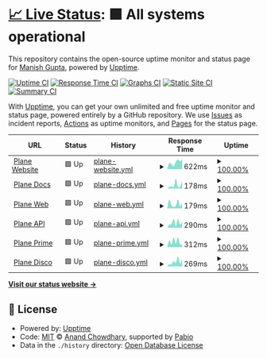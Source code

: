 # [📈 Live Status](https://mguptahub.github.io/upptime): <!--live status--> **🟩 All systems operational**

This repository contains the open-source uptime monitor and status page for [Manish Gupta](https://mguptahub.github.io/upptime), powered by [Upptime](https://github.com/upptime/upptime).

[![Uptime CI](https://github.com/mguptahub/upptime/workflows/Uptime%20CI/badge.svg)](https://github.com/mguptahub/upptime/actions?query=workflow%3A%22Uptime+CI%22)
[![Response Time CI](https://github.com/mguptahub/upptime/workflows/Response%20Time%20CI/badge.svg)](https://github.com/mguptahub/upptime/actions?query=workflow%3A%22Response+Time+CI%22)
[![Graphs CI](https://github.com/mguptahub/upptime/workflows/Graphs%20CI/badge.svg)](https://github.com/mguptahub/upptime/actions?query=workflow%3A%22Graphs+CI%22)
[![Static Site CI](https://github.com/mguptahub/upptime/workflows/Static%20Site%20CI/badge.svg)](https://github.com/mguptahub/upptime/actions?query=workflow%3A%22Static+Site+CI%22)
[![Summary CI](https://github.com/mguptahub/upptime/workflows/Summary%20CI/badge.svg)](https://github.com/mguptahub/upptime/actions?query=workflow%3A%22Summary+CI%22)

With [Upptime](https://upptime.js.org), you can get your own unlimited and free uptime monitor and status page, powered entirely by a GitHub repository. We use [Issues](https://github.com/mguptahub/upptime/issues) as incident reports, [Actions](https://github.com/mguptahub/upptime/actions) as uptime monitors, and [Pages](https://mguptahub.github.io/upptime) for the status page.

<!--start: status pages-->
<!-- This summary is generated by Upptime (https://github.com/upptime/upptime) -->
<!-- Do not edit this manually, your changes will be overwritten -->
<!-- prettier-ignore -->
| URL | Status | History | Response Time | Uptime |
| --- | ------ | ------- | ------------- | ------ |
| <img alt="" src="https://icons.duckduckgo.com/ip3/www.plane.so.ico" height="13"> [Plane Website](https://www.plane.so) | 🟩 Up | [plane-website.yml](https://github.com/mguptahub/upptime/commits/HEAD/history/plane-website.yml) | <details><summary><img alt="Response time graph" src="./graphs/plane-website/response-time-week.png" height="20"> 622ms</summary><br><a href="https://mguptahub.github.io/upptime/history/plane-website"><img alt="Response time 576" src="https://img.shields.io/endpoint?url=https%3A%2F%2Fraw.githubusercontent.com%2Fmguptahub%2Fupptime%2FHEAD%2Fapi%2Fplane-website%2Fresponse-time.json"></a><br><a href="https://mguptahub.github.io/upptime/history/plane-website"><img alt="24-hour response time 900" src="https://img.shields.io/endpoint?url=https%3A%2F%2Fraw.githubusercontent.com%2Fmguptahub%2Fupptime%2FHEAD%2Fapi%2Fplane-website%2Fresponse-time-day.json"></a><br><a href="https://mguptahub.github.io/upptime/history/plane-website"><img alt="7-day response time 622" src="https://img.shields.io/endpoint?url=https%3A%2F%2Fraw.githubusercontent.com%2Fmguptahub%2Fupptime%2FHEAD%2Fapi%2Fplane-website%2Fresponse-time-week.json"></a><br><a href="https://mguptahub.github.io/upptime/history/plane-website"><img alt="30-day response time 597" src="https://img.shields.io/endpoint?url=https%3A%2F%2Fraw.githubusercontent.com%2Fmguptahub%2Fupptime%2FHEAD%2Fapi%2Fplane-website%2Fresponse-time-month.json"></a><br><a href="https://mguptahub.github.io/upptime/history/plane-website"><img alt="1-year response time 576" src="https://img.shields.io/endpoint?url=https%3A%2F%2Fraw.githubusercontent.com%2Fmguptahub%2Fupptime%2FHEAD%2Fapi%2Fplane-website%2Fresponse-time-year.json"></a></details> | <details><summary><a href="https://mguptahub.github.io/upptime/history/plane-website">100.00%</a></summary><a href="https://mguptahub.github.io/upptime/history/plane-website"><img alt="All-time uptime 100.00%" src="https://img.shields.io/endpoint?url=https%3A%2F%2Fraw.githubusercontent.com%2Fmguptahub%2Fupptime%2FHEAD%2Fapi%2Fplane-website%2Fuptime.json"></a><br><a href="https://mguptahub.github.io/upptime/history/plane-website"><img alt="24-hour uptime 100.00%" src="https://img.shields.io/endpoint?url=https%3A%2F%2Fraw.githubusercontent.com%2Fmguptahub%2Fupptime%2FHEAD%2Fapi%2Fplane-website%2Fuptime-day.json"></a><br><a href="https://mguptahub.github.io/upptime/history/plane-website"><img alt="7-day uptime 100.00%" src="https://img.shields.io/endpoint?url=https%3A%2F%2Fraw.githubusercontent.com%2Fmguptahub%2Fupptime%2FHEAD%2Fapi%2Fplane-website%2Fuptime-week.json"></a><br><a href="https://mguptahub.github.io/upptime/history/plane-website"><img alt="30-day uptime 100.00%" src="https://img.shields.io/endpoint?url=https%3A%2F%2Fraw.githubusercontent.com%2Fmguptahub%2Fupptime%2FHEAD%2Fapi%2Fplane-website%2Fuptime-month.json"></a><br><a href="https://mguptahub.github.io/upptime/history/plane-website"><img alt="1-year uptime 100.00%" src="https://img.shields.io/endpoint?url=https%3A%2F%2Fraw.githubusercontent.com%2Fmguptahub%2Fupptime%2FHEAD%2Fapi%2Fplane-website%2Fuptime-year.json"></a></details>
| <img alt="" src="https://icons.duckduckgo.com/ip3/docs.plane.so.ico" height="13"> [Plane Docs](https://docs.plane.so) | 🟩 Up | [plane-docs.yml](https://github.com/mguptahub/upptime/commits/HEAD/history/plane-docs.yml) | <details><summary><img alt="Response time graph" src="./graphs/plane-docs/response-time-week.png" height="20"> 178ms</summary><br><a href="https://mguptahub.github.io/upptime/history/plane-docs"><img alt="Response time 271" src="https://img.shields.io/endpoint?url=https%3A%2F%2Fraw.githubusercontent.com%2Fmguptahub%2Fupptime%2FHEAD%2Fapi%2Fplane-docs%2Fresponse-time.json"></a><br><a href="https://mguptahub.github.io/upptime/history/plane-docs"><img alt="24-hour response time 361" src="https://img.shields.io/endpoint?url=https%3A%2F%2Fraw.githubusercontent.com%2Fmguptahub%2Fupptime%2FHEAD%2Fapi%2Fplane-docs%2Fresponse-time-day.json"></a><br><a href="https://mguptahub.github.io/upptime/history/plane-docs"><img alt="7-day response time 178" src="https://img.shields.io/endpoint?url=https%3A%2F%2Fraw.githubusercontent.com%2Fmguptahub%2Fupptime%2FHEAD%2Fapi%2Fplane-docs%2Fresponse-time-week.json"></a><br><a href="https://mguptahub.github.io/upptime/history/plane-docs"><img alt="30-day response time 275" src="https://img.shields.io/endpoint?url=https%3A%2F%2Fraw.githubusercontent.com%2Fmguptahub%2Fupptime%2FHEAD%2Fapi%2Fplane-docs%2Fresponse-time-month.json"></a><br><a href="https://mguptahub.github.io/upptime/history/plane-docs"><img alt="1-year response time 271" src="https://img.shields.io/endpoint?url=https%3A%2F%2Fraw.githubusercontent.com%2Fmguptahub%2Fupptime%2FHEAD%2Fapi%2Fplane-docs%2Fresponse-time-year.json"></a></details> | <details><summary><a href="https://mguptahub.github.io/upptime/history/plane-docs">100.00%</a></summary><a href="https://mguptahub.github.io/upptime/history/plane-docs"><img alt="All-time uptime 100.00%" src="https://img.shields.io/endpoint?url=https%3A%2F%2Fraw.githubusercontent.com%2Fmguptahub%2Fupptime%2FHEAD%2Fapi%2Fplane-docs%2Fuptime.json"></a><br><a href="https://mguptahub.github.io/upptime/history/plane-docs"><img alt="24-hour uptime 100.00%" src="https://img.shields.io/endpoint?url=https%3A%2F%2Fraw.githubusercontent.com%2Fmguptahub%2Fupptime%2FHEAD%2Fapi%2Fplane-docs%2Fuptime-day.json"></a><br><a href="https://mguptahub.github.io/upptime/history/plane-docs"><img alt="7-day uptime 100.00%" src="https://img.shields.io/endpoint?url=https%3A%2F%2Fraw.githubusercontent.com%2Fmguptahub%2Fupptime%2FHEAD%2Fapi%2Fplane-docs%2Fuptime-week.json"></a><br><a href="https://mguptahub.github.io/upptime/history/plane-docs"><img alt="30-day uptime 100.00%" src="https://img.shields.io/endpoint?url=https%3A%2F%2Fraw.githubusercontent.com%2Fmguptahub%2Fupptime%2FHEAD%2Fapi%2Fplane-docs%2Fuptime-month.json"></a><br><a href="https://mguptahub.github.io/upptime/history/plane-docs"><img alt="1-year uptime 100.00%" src="https://img.shields.io/endpoint?url=https%3A%2F%2Fraw.githubusercontent.com%2Fmguptahub%2Fupptime%2FHEAD%2Fapi%2Fplane-docs%2Fuptime-year.json"></a></details>
| <img alt="" src="https://icons.duckduckgo.com/ip3/app.plane.so.ico" height="13"> [Plane Web](https://app.plane.so) | 🟩 Up | [plane-web.yml](https://github.com/mguptahub/upptime/commits/HEAD/history/plane-web.yml) | <details><summary><img alt="Response time graph" src="./graphs/plane-web/response-time-week.png" height="20"> 179ms</summary><br><a href="https://mguptahub.github.io/upptime/history/plane-web"><img alt="Response time 189" src="https://img.shields.io/endpoint?url=https%3A%2F%2Fraw.githubusercontent.com%2Fmguptahub%2Fupptime%2FHEAD%2Fapi%2Fplane-web%2Fresponse-time.json"></a><br><a href="https://mguptahub.github.io/upptime/history/plane-web"><img alt="24-hour response time 201" src="https://img.shields.io/endpoint?url=https%3A%2F%2Fraw.githubusercontent.com%2Fmguptahub%2Fupptime%2FHEAD%2Fapi%2Fplane-web%2Fresponse-time-day.json"></a><br><a href="https://mguptahub.github.io/upptime/history/plane-web"><img alt="7-day response time 179" src="https://img.shields.io/endpoint?url=https%3A%2F%2Fraw.githubusercontent.com%2Fmguptahub%2Fupptime%2FHEAD%2Fapi%2Fplane-web%2Fresponse-time-week.json"></a><br><a href="https://mguptahub.github.io/upptime/history/plane-web"><img alt="30-day response time 192" src="https://img.shields.io/endpoint?url=https%3A%2F%2Fraw.githubusercontent.com%2Fmguptahub%2Fupptime%2FHEAD%2Fapi%2Fplane-web%2Fresponse-time-month.json"></a><br><a href="https://mguptahub.github.io/upptime/history/plane-web"><img alt="1-year response time 189" src="https://img.shields.io/endpoint?url=https%3A%2F%2Fraw.githubusercontent.com%2Fmguptahub%2Fupptime%2FHEAD%2Fapi%2Fplane-web%2Fresponse-time-year.json"></a></details> | <details><summary><a href="https://mguptahub.github.io/upptime/history/plane-web">100.00%</a></summary><a href="https://mguptahub.github.io/upptime/history/plane-web"><img alt="All-time uptime 100.00%" src="https://img.shields.io/endpoint?url=https%3A%2F%2Fraw.githubusercontent.com%2Fmguptahub%2Fupptime%2FHEAD%2Fapi%2Fplane-web%2Fuptime.json"></a><br><a href="https://mguptahub.github.io/upptime/history/plane-web"><img alt="24-hour uptime 100.00%" src="https://img.shields.io/endpoint?url=https%3A%2F%2Fraw.githubusercontent.com%2Fmguptahub%2Fupptime%2FHEAD%2Fapi%2Fplane-web%2Fuptime-day.json"></a><br><a href="https://mguptahub.github.io/upptime/history/plane-web"><img alt="7-day uptime 100.00%" src="https://img.shields.io/endpoint?url=https%3A%2F%2Fraw.githubusercontent.com%2Fmguptahub%2Fupptime%2FHEAD%2Fapi%2Fplane-web%2Fuptime-week.json"></a><br><a href="https://mguptahub.github.io/upptime/history/plane-web"><img alt="30-day uptime 100.00%" src="https://img.shields.io/endpoint?url=https%3A%2F%2Fraw.githubusercontent.com%2Fmguptahub%2Fupptime%2FHEAD%2Fapi%2Fplane-web%2Fuptime-month.json"></a><br><a href="https://mguptahub.github.io/upptime/history/plane-web"><img alt="1-year uptime 100.00%" src="https://img.shields.io/endpoint?url=https%3A%2F%2Fraw.githubusercontent.com%2Fmguptahub%2Fupptime%2FHEAD%2Fapi%2Fplane-web%2Fuptime-year.json"></a></details>
| <img alt="" src="https://icons.duckduckgo.com/ip3/api.plane.so.ico" height="13"> [Plane API](https://api.plane.so) | 🟩 Up | [plane-api.yml](https://github.com/mguptahub/upptime/commits/HEAD/history/plane-api.yml) | <details><summary><img alt="Response time graph" src="./graphs/plane-api/response-time-week.png" height="20"> 290ms</summary><br><a href="https://mguptahub.github.io/upptime/history/plane-api"><img alt="Response time 231" src="https://img.shields.io/endpoint?url=https%3A%2F%2Fraw.githubusercontent.com%2Fmguptahub%2Fupptime%2FHEAD%2Fapi%2Fplane-api%2Fresponse-time.json"></a><br><a href="https://mguptahub.github.io/upptime/history/plane-api"><img alt="24-hour response time 342" src="https://img.shields.io/endpoint?url=https%3A%2F%2Fraw.githubusercontent.com%2Fmguptahub%2Fupptime%2FHEAD%2Fapi%2Fplane-api%2Fresponse-time-day.json"></a><br><a href="https://mguptahub.github.io/upptime/history/plane-api"><img alt="7-day response time 290" src="https://img.shields.io/endpoint?url=https%3A%2F%2Fraw.githubusercontent.com%2Fmguptahub%2Fupptime%2FHEAD%2Fapi%2Fplane-api%2Fresponse-time-week.json"></a><br><a href="https://mguptahub.github.io/upptime/history/plane-api"><img alt="30-day response time 232" src="https://img.shields.io/endpoint?url=https%3A%2F%2Fraw.githubusercontent.com%2Fmguptahub%2Fupptime%2FHEAD%2Fapi%2Fplane-api%2Fresponse-time-month.json"></a><br><a href="https://mguptahub.github.io/upptime/history/plane-api"><img alt="1-year response time 231" src="https://img.shields.io/endpoint?url=https%3A%2F%2Fraw.githubusercontent.com%2Fmguptahub%2Fupptime%2FHEAD%2Fapi%2Fplane-api%2Fresponse-time-year.json"></a></details> | <details><summary><a href="https://mguptahub.github.io/upptime/history/plane-api">100.00%</a></summary><a href="https://mguptahub.github.io/upptime/history/plane-api"><img alt="All-time uptime 100.00%" src="https://img.shields.io/endpoint?url=https%3A%2F%2Fraw.githubusercontent.com%2Fmguptahub%2Fupptime%2FHEAD%2Fapi%2Fplane-api%2Fuptime.json"></a><br><a href="https://mguptahub.github.io/upptime/history/plane-api"><img alt="24-hour uptime 100.00%" src="https://img.shields.io/endpoint?url=https%3A%2F%2Fraw.githubusercontent.com%2Fmguptahub%2Fupptime%2FHEAD%2Fapi%2Fplane-api%2Fuptime-day.json"></a><br><a href="https://mguptahub.github.io/upptime/history/plane-api"><img alt="7-day uptime 100.00%" src="https://img.shields.io/endpoint?url=https%3A%2F%2Fraw.githubusercontent.com%2Fmguptahub%2Fupptime%2FHEAD%2Fapi%2Fplane-api%2Fuptime-week.json"></a><br><a href="https://mguptahub.github.io/upptime/history/plane-api"><img alt="30-day uptime 100.00%" src="https://img.shields.io/endpoint?url=https%3A%2F%2Fraw.githubusercontent.com%2Fmguptahub%2Fupptime%2FHEAD%2Fapi%2Fplane-api%2Fuptime-month.json"></a><br><a href="https://mguptahub.github.io/upptime/history/plane-api"><img alt="1-year uptime 100.00%" src="https://img.shields.io/endpoint?url=https%3A%2F%2Fraw.githubusercontent.com%2Fmguptahub%2Fupptime%2FHEAD%2Fapi%2Fplane-api%2Fuptime-year.json"></a></details>
| <img alt="" src="https://icons.duckduckgo.com/ip3/prime.plane.so.ico" height="13"> [Plane Prime](https://prime.plane.so) | 🟩 Up | [plane-prime.yml](https://github.com/mguptahub/upptime/commits/HEAD/history/plane-prime.yml) | <details><summary><img alt="Response time graph" src="./graphs/plane-prime/response-time-week.png" height="20"> 312ms</summary><br><a href="https://mguptahub.github.io/upptime/history/plane-prime"><img alt="Response time 302" src="https://img.shields.io/endpoint?url=https%3A%2F%2Fraw.githubusercontent.com%2Fmguptahub%2Fupptime%2FHEAD%2Fapi%2Fplane-prime%2Fresponse-time.json"></a><br><a href="https://mguptahub.github.io/upptime/history/plane-prime"><img alt="24-hour response time 161" src="https://img.shields.io/endpoint?url=https%3A%2F%2Fraw.githubusercontent.com%2Fmguptahub%2Fupptime%2FHEAD%2Fapi%2Fplane-prime%2Fresponse-time-day.json"></a><br><a href="https://mguptahub.github.io/upptime/history/plane-prime"><img alt="7-day response time 312" src="https://img.shields.io/endpoint?url=https%3A%2F%2Fraw.githubusercontent.com%2Fmguptahub%2Fupptime%2FHEAD%2Fapi%2Fplane-prime%2Fresponse-time-week.json"></a><br><a href="https://mguptahub.github.io/upptime/history/plane-prime"><img alt="30-day response time 307" src="https://img.shields.io/endpoint?url=https%3A%2F%2Fraw.githubusercontent.com%2Fmguptahub%2Fupptime%2FHEAD%2Fapi%2Fplane-prime%2Fresponse-time-month.json"></a><br><a href="https://mguptahub.github.io/upptime/history/plane-prime"><img alt="1-year response time 302" src="https://img.shields.io/endpoint?url=https%3A%2F%2Fraw.githubusercontent.com%2Fmguptahub%2Fupptime%2FHEAD%2Fapi%2Fplane-prime%2Fresponse-time-year.json"></a></details> | <details><summary><a href="https://mguptahub.github.io/upptime/history/plane-prime">100.00%</a></summary><a href="https://mguptahub.github.io/upptime/history/plane-prime"><img alt="All-time uptime 99.93%" src="https://img.shields.io/endpoint?url=https%3A%2F%2Fraw.githubusercontent.com%2Fmguptahub%2Fupptime%2FHEAD%2Fapi%2Fplane-prime%2Fuptime.json"></a><br><a href="https://mguptahub.github.io/upptime/history/plane-prime"><img alt="24-hour uptime 100.00%" src="https://img.shields.io/endpoint?url=https%3A%2F%2Fraw.githubusercontent.com%2Fmguptahub%2Fupptime%2FHEAD%2Fapi%2Fplane-prime%2Fuptime-day.json"></a><br><a href="https://mguptahub.github.io/upptime/history/plane-prime"><img alt="7-day uptime 100.00%" src="https://img.shields.io/endpoint?url=https%3A%2F%2Fraw.githubusercontent.com%2Fmguptahub%2Fupptime%2FHEAD%2Fapi%2Fplane-prime%2Fuptime-week.json"></a><br><a href="https://mguptahub.github.io/upptime/history/plane-prime"><img alt="30-day uptime 99.93%" src="https://img.shields.io/endpoint?url=https%3A%2F%2Fraw.githubusercontent.com%2Fmguptahub%2Fupptime%2FHEAD%2Fapi%2Fplane-prime%2Fuptime-month.json"></a><br><a href="https://mguptahub.github.io/upptime/history/plane-prime"><img alt="1-year uptime 99.93%" src="https://img.shields.io/endpoint?url=https%3A%2F%2Fraw.githubusercontent.com%2Fmguptahub%2Fupptime%2FHEAD%2Fapi%2Fplane-prime%2Fuptime-year.json"></a></details>
| <img alt="" src="https://icons.duckduckgo.com/ip3/disco.plane.so.ico" height="13"> [Plane Disco](https://disco.plane.so) | 🟩 Up | [plane-disco.yml](https://github.com/mguptahub/upptime/commits/HEAD/history/plane-disco.yml) | <details><summary><img alt="Response time graph" src="./graphs/plane-disco/response-time-week.png" height="20"> 269ms</summary><br><a href="https://mguptahub.github.io/upptime/history/plane-disco"><img alt="Response time 272" src="https://img.shields.io/endpoint?url=https%3A%2F%2Fraw.githubusercontent.com%2Fmguptahub%2Fupptime%2FHEAD%2Fapi%2Fplane-disco%2Fresponse-time.json"></a><br><a href="https://mguptahub.github.io/upptime/history/plane-disco"><img alt="24-hour response time 395" src="https://img.shields.io/endpoint?url=https%3A%2F%2Fraw.githubusercontent.com%2Fmguptahub%2Fupptime%2FHEAD%2Fapi%2Fplane-disco%2Fresponse-time-day.json"></a><br><a href="https://mguptahub.github.io/upptime/history/plane-disco"><img alt="7-day response time 269" src="https://img.shields.io/endpoint?url=https%3A%2F%2Fraw.githubusercontent.com%2Fmguptahub%2Fupptime%2FHEAD%2Fapi%2Fplane-disco%2Fresponse-time-week.json"></a><br><a href="https://mguptahub.github.io/upptime/history/plane-disco"><img alt="30-day response time 265" src="https://img.shields.io/endpoint?url=https%3A%2F%2Fraw.githubusercontent.com%2Fmguptahub%2Fupptime%2FHEAD%2Fapi%2Fplane-disco%2Fresponse-time-month.json"></a><br><a href="https://mguptahub.github.io/upptime/history/plane-disco"><img alt="1-year response time 272" src="https://img.shields.io/endpoint?url=https%3A%2F%2Fraw.githubusercontent.com%2Fmguptahub%2Fupptime%2FHEAD%2Fapi%2Fplane-disco%2Fresponse-time-year.json"></a></details> | <details><summary><a href="https://mguptahub.github.io/upptime/history/plane-disco">100.00%</a></summary><a href="https://mguptahub.github.io/upptime/history/plane-disco"><img alt="All-time uptime 99.94%" src="https://img.shields.io/endpoint?url=https%3A%2F%2Fraw.githubusercontent.com%2Fmguptahub%2Fupptime%2FHEAD%2Fapi%2Fplane-disco%2Fuptime.json"></a><br><a href="https://mguptahub.github.io/upptime/history/plane-disco"><img alt="24-hour uptime 100.00%" src="https://img.shields.io/endpoint?url=https%3A%2F%2Fraw.githubusercontent.com%2Fmguptahub%2Fupptime%2FHEAD%2Fapi%2Fplane-disco%2Fuptime-day.json"></a><br><a href="https://mguptahub.github.io/upptime/history/plane-disco"><img alt="7-day uptime 100.00%" src="https://img.shields.io/endpoint?url=https%3A%2F%2Fraw.githubusercontent.com%2Fmguptahub%2Fupptime%2FHEAD%2Fapi%2Fplane-disco%2Fuptime-week.json"></a><br><a href="https://mguptahub.github.io/upptime/history/plane-disco"><img alt="30-day uptime 99.94%" src="https://img.shields.io/endpoint?url=https%3A%2F%2Fraw.githubusercontent.com%2Fmguptahub%2Fupptime%2FHEAD%2Fapi%2Fplane-disco%2Fuptime-month.json"></a><br><a href="https://mguptahub.github.io/upptime/history/plane-disco"><img alt="1-year uptime 99.94%" src="https://img.shields.io/endpoint?url=https%3A%2F%2Fraw.githubusercontent.com%2Fmguptahub%2Fupptime%2FHEAD%2Fapi%2Fplane-disco%2Fuptime-year.json"></a></details>

<!--end: status pages-->

[**Visit our status website →**](https://mguptahub.github.io/upptime)

## 📄 License

- Powered by: [Upptime](https://github.com/upptime/upptime)
- Code: [MIT](./LICENSE) © [Anand Chowdhary](https://anandchowdhary.com), supported by [Pabio](https://pabio.com)
- Data in the `./history` directory: [Open Database License](https://opendatacommons.org/licenses/odbl/1-0/)
